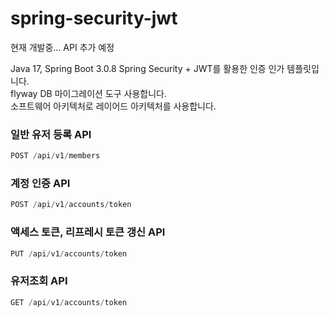 # spring-security-jwt

현재 개발중... API 추가 예정

Java 17, Spring Boot 3.0.8
Spring Security + JWT를 활용한 인증 인가 템플릿입니다.  
flyway DB 마이그레이션 도구 사용합니다.  
소프트웨어 아키텍처로 레이어드 아키텍처를 사용합니다.  


### 일반 유저 등록 API  
```java  
POST /api/v1/members   
```


### 계정 인증 API
```java
POST /api/v1/accounts/token
```


### 액세스 토큰, 리프레시 토큰 갱신 API
```java
PUT /api/v1/accounts/token
```

### 유저조회 API
```java
GET /api/v1/accounts/token
```
